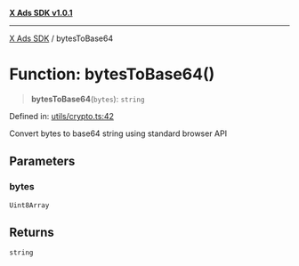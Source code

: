 [**X Ads SDK v1.0.1**](../README.md)

***

[X Ads SDK](../globals.md) / bytesToBase64

# Function: bytesToBase64()

> **bytesToBase64**(`bytes`): `string`

Defined in: [utils/crypto.ts:42](https://github.com/kage1020/x-ads-sdk/blob/main/src/utils/crypto.ts#L42)

Convert bytes to base64 string using standard browser API

## Parameters

### bytes

`Uint8Array`

## Returns

`string`
